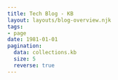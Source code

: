 ```yaml
---
title: Tech Blog - KB
layout: layouts/blog-overview.njk
tags:
- page
date: 1981-01-01
pagination:
  data: collections.kb
  size: 5
  reverse: true
---
```

